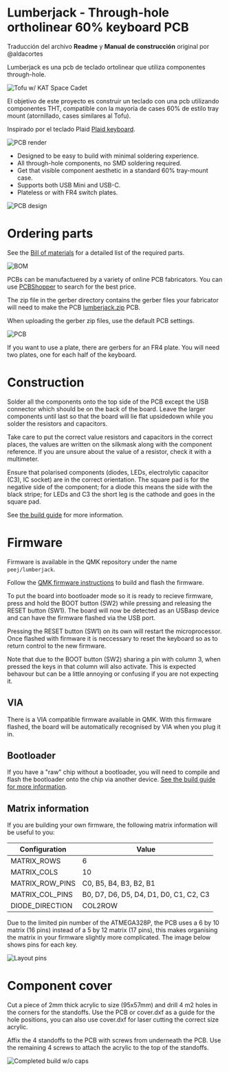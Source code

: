 # Lumberjack - Through-hole ortholinear 60% keyboard PCB

Traducción del archivo **Readme** y **Manual de construcción** original por @aldacortes 

Lumberjack es una pcb de teclado ortolinear que utiliza componentes through-hole.

![Tofu w/ KAT Space Cadet](images/tofu-kat-spacecadet.jpg)

El objetivo de este proyecto es construir un teclado con una pcb utilizando componentes THT, compatible con la mayoría de cases 60% de estilo tray mount (atornillado, cases similares al Tofu).

Inspirado por el teclado Plaid [Plaid keyboard](https://github.com/hsgw/plaid).

![PCB render](images/pcb-render.jpg)

* Designed to be easy to build with minimal soldering experience.
* All through-hole components, no SMD soldering required.
* Get that visible component aesthetic in a standard 60% tray-mount case.
* Supports both USB Mini and USB-C.
* Plateless or with FR4 switch plates.

![PCB design](images/pcb-design.png)

# Ordering parts

See the [Bill of materials](BOM.md) for a detailed list of the required parts.

![BOM](images/bom.jpg)

PCBs can be manufactuered by a variety of online PCB fabricators. You can use [PCBShopper](https://pcbshopper.com/) to search for the best price.

The zip file in the gerber directory contains the gerber files your fabricator will need to make the PCB [lumberjack.zip](https://github.com/peej/lumberjack-keyboard/blob/master/gerber/lumberjack.zip) PCB.

When uploading the gerber zip files, use the default PCB settings.

![PCB](images/pcb.jpg)

If you want to use a plate, there are gerbers for an FR4 plate. You will need two plates, one for each half of the keyboard.

# Construction

Solder all the components onto the top side of the PCB except the USB connector which should be on the back of the board. Leave the larger components until last so that the board will lie flat upsidedown while you solder the resistors and capacitors.

Take care to put the correct value resistors and capacitors in the correct places, the values are written on the silkmask along with the component reference. If you are unsure about the value of a resistor, check it with a multimeter.

Ensure that polarised components (diodes, LEDs, electrolytic capacitor (C3), IC socket) are in the correct orientation. The square pad is for the negative side of the component; for a diode this means the side with the black stripe; for LEDs and C3 the short leg is the cathode and goes in the square pad.

See [the build guide](guide.md) for more information.

# Firmware

Firmware is available in the QMK repository under the name `peej/lumberjack`.

Follow the [QMK firmware instructions](https://beta.docs.qmk.fm/using-qmk/guides/flashing/flashing) to build and flash the firmware.

To put the board into bootloader mode so it is ready to recieve firmware, press and hold the BOOT button (SW2) while pressing and releasing the RESET button (SW1). The board will now be detected as an USBasp device and can have the firmware flashed via the USB port.

Pressing the RESET button (SW1) on its own will restart the microprocessor. Once flashed with firmware it is neccessary to reset the keyboard so as to return control to the new firmware.

Note that due to the BOOT button (SW2) sharing a pin with column 3, when pressed the keys in that column will also activate. This is expected behavour but can be a little annoying or confusing if you are not expecting it.

## VIA

There is a VIA compatible firmware available in QMK. With this firmware flashed, the board will be automatically recognised by VIA when you plug it in.

## Bootloader

If you have a "raw" chip without a bootloader, you will need to compile and flash the bootloader onto the chip via another device. [See the build guide for more information](guide.md#bootloader).

## Matrix information

If you are building your own firmware, the following matrix information will be useful to you:

| Configuration   | Value                                  |
|-----------------|----------------------------------------|
| MATRIX_ROWS     | 6                                      |
| MATRIX_COLS     | 10                                     |
| MATRIX_ROW_PINS | C0, B5, B4, B3, B2, B1                 |
| MATRIX_COL_PINS | B0, D7, D6, D5, D4, D1, D0, C1, C2, C3 |
| DIODE_DIRECTION | COL2ROW                                |

Due to the limited pin number of the ATMEGA328P, the PCB uses a 6 by 10 matrix (16 pins) instead of a 5 by 12 matrix (17 pins), this makes organising the matrix in your firmware slightly more complicated. The image below shows pins for each key.

![Layout pins](images/layout.png)
# Component cover

Cut a piece of 2mm thick acrylic to size (95x57mm) and drill 4 m2 holes in the corners for the standoffs. Use the PCB or cover.dxf as a guide for the hole positions, you can also use cover.dxf for laser cutting the correct size acrylic.

Affix the 4 standoffs to the PCB with screws from underneath the PCB. Use the remaining 4 screws to attach the acrylic to the top of the standoffs.

![Completed build w/o caps](images/complete.jpg)

